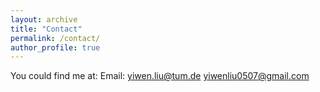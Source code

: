 ```yaml
---
layout: archive
title: "Contact"
permalink: /contact/
author_profile: true
---
```

You could find me at:
Email: yiwen.liu@tum.de  yiwenliu0507@gmail.com
